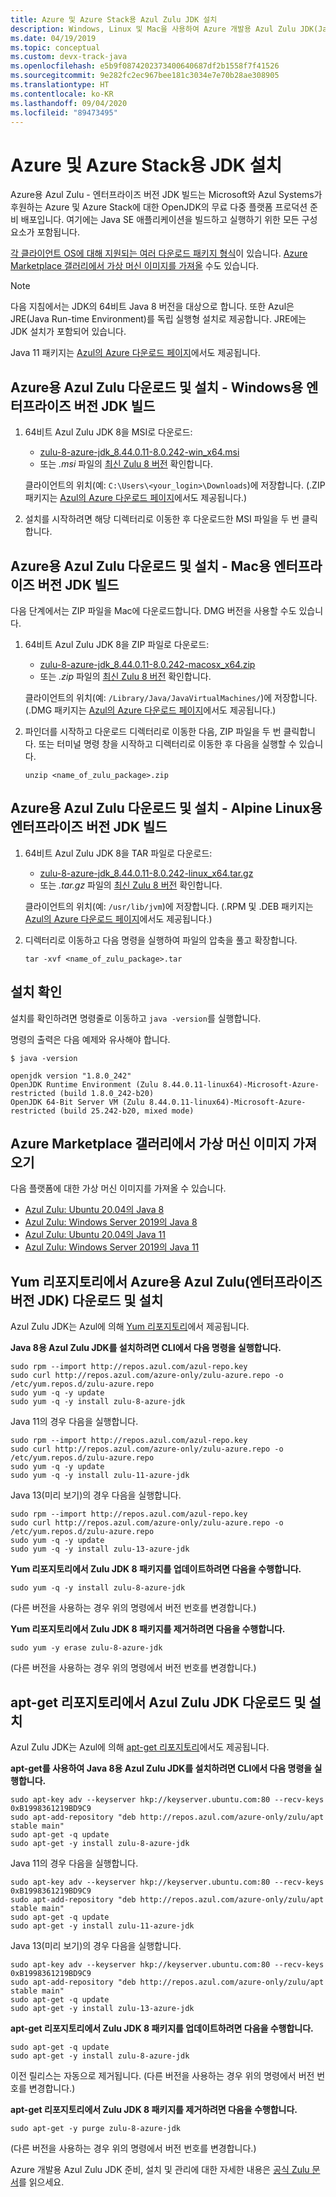 ```yaml
---
title: Azure 및 Azure Stack용 Azul Zulu JDK 설치
description: Windows, Linux 및 Mac을 사용하여 Azure 개발용 Azul Zulu JDK(Java Development Kit)를 설치하는 방법
ms.date: 04/19/2019
ms.topic: conceptual
ms.custom: devx-track-java
ms.openlocfilehash: e5b9f0874202373400640687df2b1558f7f41526
ms.sourcegitcommit: 9e282fc2ec967bee181c3034e7e70b28ae308905
ms.translationtype: HT
ms.contentlocale: ko-KR
ms.lasthandoff: 09/04/2020
ms.locfileid: "89473495"
---
```

# <a name="install-the-jdk-for-azure-and-azure-stack"></a>Azure 및 Azure Stack용 JDK 설치

Azure용 Azul Zulu - 엔터프라이즈 버전 JDK 빌드는 Microsoft와 Azul Systems가 후원하는 Azure 및 Azure Stack에 대한 OpenJDK의 무료 다중 플랫폼 프로덕션 준비 배포입니다. 여기에는 Java SE 애플리케이션을 빌드하고 실행하기 위한 모든 구성 요소가 포함됩니다.

[각 클라이언트 OS에 대해 지원되는 여러 다운로드 패키지 형식](https://www.azul.com/downloads/azure-only/zulu/)이 있습니다. [Azure Marketplace 갤러리에서 가상 머신 이미지를 가져올](#get-virtual-machine-images-from-the-azure-marketplace-gallery) 수도 있습니다.

> [!NOTE]
> 다음 지침에서는 JDK의 64비트 Java 8 버전을 대상으로 합니다. 또한 Azul은 JRE(Java Run-time Environment)를 독립 실행형 설치로 제공합니다. JRE에는 JDK 설치가 포함되어 있습니다.
>
> Java 11 패키지는 [Azul의 Azure 다운로드 페이지](https://www.azul.com/downloads/azure-only/zulu/)에서도 제공됩니다.

## <a name="download-and-install-the-azul-zulu-for-azure---enterprise-edition-jdk-builds-for-windows"></a>Azure용 Azul Zulu 다운로드 및 설치 - Windows용 엔터프라이즈 버전 JDK 빌드

1. 64비트 Azul Zulu JDK 8을 MSI로 다운로드:

   * [zulu-8-azure-jdk_8.44.0.11-8.0.242-win_x64.msi](http://repos.azul.com/azure-only/zulu/packages/zulu-8/8u242/zulu-8-azure-jdk_8.44.0.11-8.0.242-win_x64.msi)
   * 또는 *.msi* 파일의 [최신 Zulu 8 버전](http://repos.azul.com/azure-only/zulu/packages/zulu-8) 확인합니다.

   클라이언트의 위치(예: `C:\Users\<your_login>\Downloads`)에 저장합니다. (.ZIP 패키지는 [Azul의 Azure 다운로드 페이지](https://www.azul.com/downloads/azure-only/zulu/)에서도 제공됩니다.)

2. 설치를 시작하려면 해당 디렉터리로 이동한 후 다운로드한 MSI 파일을 두 번 클릭합니다.

## <a name="download-and-install-the-azul-zulu-for-azure---enterprise-edition-jdk-builds-for-mac"></a>Azure용 Azul Zulu 다운로드 및 설치 - Mac용 엔터프라이즈 버전 JDK 빌드

다음 단계에서는 ZIP 파일을 Mac에 다운로드합니다. DMG 버전을 사용할 수도 있습니다.

1. 64비트 Azul Zulu JDK 8을 ZIP 파일로 다운로드:

   * [zulu-8-azure-jdk_8.44.0.11-8.0.242-macosx_x64.zip](http://repos.azul.com/azure-only/zulu/packages/zulu-8/8u242/zulu-8-azure-jdk_8.44.0.11-8.0.242-macosx_x64.zip)
   * 또는 *.zip* 파일의 [최신 Zulu 8 버전](http://repos.azul.com/azure-only/zulu/packages/zulu-8) 확인합니다.

   클라이언트의 위치(예: `/Library/Java/JavaVirtualMachines/`)에 저장합니다. (.DMG 패키지는 [Azul의 Azure 다운로드 페이지](https://www.azul.com/downloads/azure-only/zulu/)에서도 제공됩니다.)

2. 파인더를 시작하고 다운로드 디렉터리로 이동한 다음, ZIP 파일을 두 번 클릭합니다. 또는 터미널 명령 창을 시작하고 디렉터리로 이동한 후 다음을 실행할 수 있습니다.

    ```cli
    unzip <name_of_zulu_package>.zip
    ```

## <a name="download-and-install-the-azul-zulu-for-azure---enterprise-edition-jdk-builds-for-alpine-linux"></a>Azure용 Azul Zulu 다운로드 및 설치 - Alpine Linux용 엔터프라이즈 버전 JDK 빌드

1. 64비트 Azul Zulu JDK 8을 TAR 파일로 다운로드:

   * [zulu-8-azure-jdk_8.44.0.11-8.0.242-linux_x64.tar.gz](http://repos.azul.com/azure-only/zulu/packages/zulu-8/8u242/zulu-8-azure-jdk_8.44.0.11-8.0.242-linux_x64.tar.gz)
   * 또는 *.tar.gz* 파일의 [최신 Zulu 8 버전](https://repos.azul.com/azure-only/zulu/packages/zulu-8) 확인합니다.

   클라이언트의 위치(예: `/usr/lib/jvm`)에 저장합니다. (.RPM 및 .DEB 패키지는 [Azul의 Azure 다운로드 페이지](https://www.azul.com/downloads/azure-only/zulu/)에서도 제공됩니다.)

2. 디렉터리로 이동하고 다음 명령을 실행하여 파일의 압축을 풀고 확장합니다.

    ```cli
    tar -xvf <name_of_zulu_package>.tar
    ```

## <a name="confirm-your-installation"></a>설치 확인

설치를 확인하려면 명령줄로 이동하고 `java -version`를 실행합니다.

명령의 출력은 다음 예제와 유사해야 합니다.

```cli
$ java -version

openjdk version "1.8.0_242"
OpenJDK Runtime Environment (Zulu 8.44.0.11-linux64)-Microsoft-Azure-restricted (build 1.8.0_242-b20)
OpenJDK 64-Bit Server VM (Zulu 8.44.0.11-linux64)-Microsoft-Azure-restricted (build 25.242-b20, mixed mode)
```

## <a name="get-virtual-machine-images-from-the-azure-marketplace-gallery"></a>Azure Marketplace 갤러리에서 가상 머신 이미지 가져오기

다음 플랫폼에 대한 가상 머신 이미지를 가져올 수 있습니다.

* [Azul Zulu: Ubuntu 20.04의 Java 8](https://azuremarketplace.microsoft.com/marketplace/apps/azul.azul-zulu11-ubuntu-2004?tab=Overview)
* [Azul Zulu: Windows Server 2019의 Java 8](https://azuremarketplace.microsoft.com/marketplace/apps/azul.azul-zulu8-windows-2019)
* [Azul Zulu: Ubuntu 20.04의 Java 11](https://azuremarketplace.microsoft.com/marketplace/apps/azul.azul-zulu11-ubuntu-2004?tab=Overview)
* [Azul Zulu: Windows Server 2019의 Java 11](https://azuremarketplace.microsoft.com/marketplace/apps/azul.azul-zulu11-windows-2019)

## <a name="download-and-install-the-azul-zulu-for-azure---enterprise-edition-jdks-from-a-yum-repository"></a>Yum 리포지토리에서 Azure용 Azul Zulu(엔터프라이즈 버전 JDK) 다운로드 및 설치

Azul Zulu JDK는 Azul에 의해 [Yum 리포지토리](https://repos.azul.com/azure-only/zulu-azure.repo)에서 제공됩니다.

**Java 8용 Azul Zulu JDK를 설치하려면 CLI에서 다음 명령을 실행합니다.**

```cli
sudo rpm --import http://repos.azul.com/azul-repo.key
sudo curl http://repos.azul.com/azure-only/zulu-azure.repo -o /etc/yum.repos.d/zulu-azure.repo
sudo yum -q -y update
sudo yum -q -y install zulu-8-azure-jdk
```

Java 11의 경우 다음을 실행합니다.

```cli
sudo rpm --import http://repos.azul.com/azul-repo.key
sudo curl http://repos.azul.com/azure-only/zulu-azure.repo -o /etc/yum.repos.d/zulu-azure.repo
sudo yum -q -y update
sudo yum -q -y install zulu-11-azure-jdk
```

Java 13(미리 보기)의 경우 다음을 실행합니다.

```cli
sudo rpm --import http://repos.azul.com/azul-repo.key
sudo curl http://repos.azul.com/azure-only/zulu-azure.repo -o /etc/yum.repos.d/zulu-azure.repo
sudo yum -q -y update
sudo yum -q -y install zulu-13-azure-jdk
```

**Yum 리포지토리에서 Zulu JDK 8 패키지를 업데이트하려면 다음을 수행합니다.**

```cli
sudo yum -q -y install zulu-8-azure-jdk
```

(다른 버전을 사용하는 경우 위의 명령에서 버전 번호를 변경합니다.)

**Yum 리포지토리에서 Zulu JDK 8 패키지를 제거하려면 다음을 수행합니다.**

```cli
sudo yum -y erase zulu-8-azure-jdk
```

(다른 버전을 사용하는 경우 위의 명령에서 버전 번호를 변경합니다.)

## <a name="download-and-install-the-azul-zulu-jdks-from-an-apt-get-repository"></a>apt-get 리포지토리에서 Azul Zulu JDK 다운로드 및 설치

Azul Zulu JDK는 Azul에 의해 [apt-get 리포지토리](https://repos.azul.com/azure-only/zulu/apt)에서도 제공됩니다.

**apt-get를 사용하여 Java 8용 Azul Zulu JDK를 설치하려면 CLI에서 다음 명령을 실행합니다.**

```cli
sudo apt-key adv --keyserver hkp://keyserver.ubuntu.com:80 --recv-keys 0xB1998361219BD9C9
sudo apt-add-repository "deb http://repos.azul.com/azure-only/zulu/apt stable main"
sudo apt-get -q update
sudo apt-get -y install zulu-8-azure-jdk
```

Java 11의 경우 다음을 실행합니다.

```cli
sudo apt-key adv --keyserver hkp://keyserver.ubuntu.com:80 --recv-keys 0xB1998361219BD9C9
sudo apt-add-repository "deb http://repos.azul.com/azure-only/zulu/apt stable main"
sudo apt-get -q update
sudo apt-get -y install zulu-11-azure-jdk
```

Java 13(미리 보기)의 경우 다음을 실행합니다.

```cli
sudo apt-key adv --keyserver hkp://keyserver.ubuntu.com:80 --recv-keys 0xB1998361219BD9C9
sudo apt-add-repository "deb http://repos.azul.com/azure-only/zulu/apt stable main"
sudo apt-get -q update
sudo apt-get -y install zulu-13-azure-jdk
```

**apt-get 리포지토리에서 Zulu JDK 8 패키지를 업데이트하려면 다음을 수행합니다.**

```cli
sudo apt-get -q update
sudo apt-get -y install zulu-8-azure-jdk
```

이전 릴리스는 자동으로 제거됩니다.
(다른 버전을 사용하는 경우 위의 명령에서 버전 번호를 변경합니다.)

**apt-get 리포지토리에서 Zulu JDK 8 패키지를 제거하려면 다음을 수행합니다.**

```cli
sudo apt-get -y purge zulu-8-azure-jdk
```

(다른 버전을 사용하는 경우 위의 명령에서 버전 번호를 변경합니다.)

Azure 개발용 Azul Zulu JDK 준비, 설치 및 관리에 대한 자세한 내용은 [공식 Zulu 문서](https://docs.azul.com/zulu/zuludocs/index.htm)를 읽으세요.
